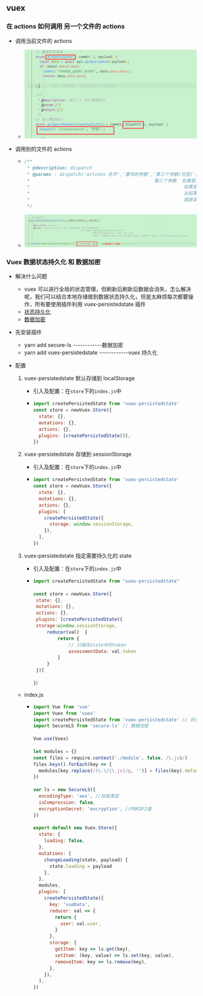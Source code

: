 <!--
 * @Author: Tom
 * @LastEditors: Tom
 * @Date: 2022-09-07 18:03:03
 * @LastEditTime: 2022-09-07 19:09:12
 * @Email: Tom
 * @FilePath: \problem\docs\md\vue\vue2\vue2.md
 * @Environment: Win 10
 * @Description:
-->

## vuex

### 在 actions 如何调用 另一个文件的 actions

- 调用当前文件的 actions

  - ![image-20220907180949376](../../../assets/vue/vue2/image-20220907180949376.png)

- 调用别的文件的 actions

  - ```js
    /**
     * @description: dispatch
     * @params : dispatch('actions 名字','要传的参数','第三个参数(可选)')
     *                                              第三个参数  如果是当前文件的actions 可以不填
     *                                                         如果是别的文件的actions 必须写 {root:true}
     *                                                         比如第一个参数里的 common/actQueyBisdictTypeAll
     *                                                         就是调用 common 文件下的 actQueyBisdictTypeAll
     */
    ```

  - ![image-20220907181032255](../../../assets/vue/vue2/image-20220907181032255.png)

### Vuex 数据状态持久化 和 数据加密

- 解决什么问题

  - vuex 可以进行全局的状态管理，但刷新后刷新后数据会消失，怎么解决呢，我们可以结合本地存储做到数据状态持久化，但是太麻烦每次都要操作，所有要使用插件利用 vuex-persistedstate 插件
  - [状态持久化](https://www.jianshu.com/p/04c288731819)
  - [数据加密](https://blog.csdn.net/weixin_45028704/article/details/122893769)

- 先安装插件

  - yarn add secure-ls ------------数据加密
  - yarn add vuex-persistedstate ------------vuex 持久化

- 配置

  1. vuex-persistedstate 默认存储到 localStorage

     - 引入及配置：在`store`下的`index.js`中

     - ```jsx
       import createPersistedState from 'vuex-persistedstate'
       const store = newVuex.Store({
         state: {},
         mutations: {},
         actions: {},
         plugins: [createPersistedState()],
       })
       ```

  2. vuex-persistedstate 存储到 sessionStorage

     - 引入及配置：在`store`下的`index.js`中

     - ```jsx
       import createPersistedState from 'vuex-persistedstate'
       const store = newVuex.Store({
         state: {},
         mutations: {},
         actions: {},
         plugins: [
           createPersistedState({
             storage: window.sessionStorage,
           }),
         ],
       })
       ```

  3. vuex-persistedstate 指定需要持久化的 state

     - 引入及配置：在`store`下的`index.js`中

     - ```js
       import createPersistedState from "vuex-persistedstate"

       const store = newVuex.Store({
        state: {},
        mutations: {},
        actions: {},
        plugins: [createPersistedState({
        storage:window.sessionStorage,
            reducer(val)  {
                return {
                    // 只储存state中的token
                    assessmentData: val.token
                }
            }
        })]

       }）
       ```

  - index.js

    - ```js
      import Vue from 'vue'
      import Vuex from 'vuex'
      import createPersistedState from 'vuex-persistedstate' // 状态持久化
      import SecureLS from 'secure-ls' // 数据加密

      Vue.use(Vuex)

      let modules = {}
      const files = require.context('./module', false, /\.js$/)
      files.keys().forEach(key => {
        modules[key.replace(/(\.\/|\.js)/g, '')] = files(key).default
      })

      var ls = new SecureLS({
        encodingType: 'aes', //加密类型
        isCompression: false,
        encryptionSecret: 'encryption', //PBKDF2值
      })

      export default new Vuex.Store({
        state: {
          loading: false,
        },
        mutations: {
          changeLoading(state, payload) {
            state.loading = payload
          },
        },
        modules,
        plugins: [
          createPersistedState({
            key: 'vueData',
            reducer: val => {
              return {
                user: val.user,
              }
            },
            storage: {
              getItem: key => ls.get(key),
              setItem: (key, value) => ls.set(key, value),
              removeItem: key => ls.remove(key),
            },
          }),
        ],
      })
      ```

